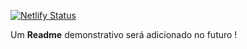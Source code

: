 [![Netlify Status](https://api.netlify.com/api/v1/badges/671cc585-b1d8-4ea2-b10f-8d81ca7ceade/deploy-status)](https://app.netlify.com/sites/clever-yalow-1b1131/deploys)

Um **Readme** demonstrativo será adicionado no futuro !

